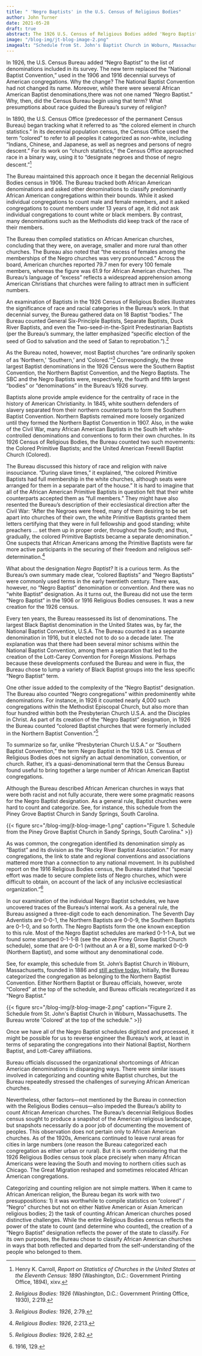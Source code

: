 ```yaml
---
title: " 'Negro Baptists' in the U.S. Census of Religious Bodies"
author: John Turner 
date: 2021-05-28
draft: true
abstract: The 1926 U.S. Census of Religious Bodies added 'Negro Baptist' to the denomination list it used, despite it not being a name used by any African-American Baptist congregation. Here we explore why this categorization was used.
image: "/blog-img/jt-blog-image-2.png"
imagealt: "Schedule from St. John's Baptist Church in Woburn, Massachusetts. The Bureau wrote 'Colored' at the top of the schedule."
---
```


In 1926, the U.S. Census Bureau added “Negro Baptist” to the list of denominations included in its survey. The new term replaced the “National Baptist Convention,” used in the 1906 and 1916 decennial surveys of American congregations. Why the change? The National Baptist Convention had not changed its name. Moreover, while there were several African American Baptist denominations,there was not one named “Negro Baptist.” Why, then, did the Census Bureau begin using that term? What presumptions about race guided the Bureau’s survey of religion?

In 1890, the U.S. Census Office (predecessor of the permanent Census Bureau) began tracking what it referred to as “the colored element in church statistics.” In its decennial population census, the Census Office used the term “colored” to refer to all peoples it categorized as non-white, including “Indians, Chinese, and Japanese, as well as negroes and persons of negro descent.” For its work on “church statistics,” the Census Office approached race in a binary way, using it to “designate negroes and those of negro descent.”[^1]

The Bureau maintained this approach once it began the decennial Religious Bodies census in 1906. The Bureau tracked both African American denominations and asked other denominations to classify predominantly African American congregations within their bounds. While it asked individual congregations to count male and female members, and it asked congregations to count members under 13 years of age, it did not ask individual congregations to count white or black members. By contrast, many denominations such as the Methodists did keep track of the race of their members.

The Bureau then compiled statistics on African American churches, concluding that they were, on average, smaller and more rural than other churches. The Bureau also noted that “the excess of females among the memberships of the Negro churches was very pronounced.” Across the board, American churches reported 79.7 men for every 100 female members, whereas the figure was 61.9 for African American churches. The Bureau’s language of “excess” reflects a widespread apprehension among American Christians that churches were failing to attract men in sufficient numbers. 

An examination of Baptists in the 1926 Census of Religious Bodies illustrates the significance of race and racial categories in the Bureau’s work. In that decennial survey, the Bureau gathered data on 18 Baptist “bodies.” The Bureau counted General Six-Principle Baptists, Separate Baptists, Duck River Baptists, and even the Two-seed-in-the-Spirit Predestinarian Baptists (per the Bureau’s summary, the latter emphasized “specific election of the seed of God to salvation and the seed of Satan to reprobation.”).[^2]

As the Bureau noted, however, most Baptist churches “are ordinarily spoken of as ‘Northern,’ ‘Southern,’ and ‘Colored.’”[^3] Correspondingly, the three largest Baptist denominations in the 1926 Census were the Southern Baptist Convention, the Northern Baptist Convention, and the Negro Baptists. The SBC and the Negro Baptists were, respectively, the fourth and fifth largest “bodies” or “denominations” in the Bureau’s 1926 survey. 

Baptists alone provide ample evidence for the centrality of race in the history of American Christianity. In 1845, white southern defenders of slavery separated from their northern counterparts to form the Southern Baptist Convention. Northern Baptists remained more loosely organized until they formed the Northern Baptist Convention in 1907. Also, in the wake of the Civil War, many African American Baptists in the South left white-controlled denominations and conventions to form their own churches. In its 1926 Census of Religious Bodies, the Bureau counted two such movements: the Colored Primitive Baptists; and the United American Freewill Baptist Church (Colored). 

The Bureau discussed this history of race and religion with naive insouciance. “During slave times,” it explained, “the colored Primitive Baptists had full membership in the white churches, although seats were arranged for them in a separate part of the house.” It is hard to imagine that all of the African American Primitive Baptists in question felt that their white counterparts accepted them as “full members.” They might have also resented the Bureau’s description of their ecclesiastical direction after the Civil War: “After the Negroes were freed, many of them desiring to be set apart into churches of their own, the white Primitive Baptists granted them letters certifying that they were in full fellowship and good standing; white preachers … set them up in proper order, throughout the South; and thus, gradually, the colored Primitive Baptists became a separate denomination.” One suspects that African Americans among the Primitive Baptists were far more active participants in the securing of their freedom and religious self-determination.[^4] 

What about the designation *Negro Baptist?* It is a curious term. As the Bureau’s own summary made clear, “colored Baptists” and “Negro Baptists” were commonly used terms in the early twentieth century. There was, however, no “Negro Baptist” denomination or convention. And there was no “white Baptist” designation. As it turns out, the Bureau did not use the term “Negro Baptist” in the 1906 or 1916 Religious Bodies censuses. It was a new creation for the 1926 census.

Every ten years, the Bureau reassessed its list of denominations. The largest Black Baptist denomination in the United States was, by far, the National Baptist Convention, U.S.A. The Bureau counted it as a separate denomination in 1916, but it elected not to do so a decade later. The explanation was that there had been several minor schisms within the National Baptist Convention, among them a separation that led to the creation of the Lott-Carey Convention for Foreign Missions. Perhaps because these developments confused the Bureau and were in flux, the Bureau chose to lump a variety of Black Baptist groups into the less specific “Negro Baptist” term.
 
One other issue added to the complexity of the “Negro Baptist” designation. The Bureau also counted “Negro congregations” within predominently white denominations. For instance, in 1926 it counted nearly 4,000 such congregations within the Methodist Episcopal Church, but also more than four hundred within both the Presbyterian Church U.S.A. and the Disciples in Christ. As part of its creation of the “Negro Baptist” designation, in 1926 the Bureau counted “colored Baptist churches that were formerly included in the Northern Baptist Convention.”[^5] 

To summarize so far, unlike “Presbyterian Church U.S.A.” or “Southern Baptist Convention,” the term Negro Baptist in the 1926 U.S. Census of Religious Bodies does not signify an actual denomination, convention, or church. Rather, it’s a quasi-denominational term that the Census Bureau found useful to bring together a large number of African American Baptist congregations. 

Although the Bureau described African American churches in ways that were both racist and not fully accurate, there were some pragmatic reasons for the Negro Baptist designation. As a general rule, Baptist churches were hard to count and categorize. See, for instance, this schedule from the Piney Grove Baptist Church in Sandy Springs, South Carolina. 

{{< figure src="/blog-img/jt-blog-image-1.png" caption="Figure 1. Schedule from the Piney Grove Baptist Church in Sandy Springs, South Carolina." >}}

As was common, the congregation identified its denomination simply as “Baptist” and its division as the “Rocky River Baptist Association.” For many congregations, the link to state and regional conventions and associations mattered more than a connection to any national movement. In its published report on the 1916 Religious Bodies census, the Bureau stated that “special effort was made to secure complete lists of Negro churches, which were difficult to obtain, on account of the lack of any inclusive ecclesiastical organization.”[^6]

In our examination of the individual Negro Baptist schedules, we have uncovered traces of the Bureau’s internal work. As a general rule, the Bureau assigned a three-digit code to each denomination. The Seventh Day Adventists are 0-0-1, the Northern Baptists are 0-0-9, the Southern Baptists are 0-1-0, and so forth. The Negro Baptists form the one known exception to this rule. Most of the Negro Baptist schedules are marked 0-1-1-A, but we found some stamped 0-1-1-B (see the above Piney Grove Baptist Church schedule), some that are 0-0-1 (without an A or a B), some marked 0-0-9 (Northern Baptist), and some without any denominational code. 

See, for example, this schedule from St. John’s Baptist Church in Woburn, Massachusetts, founded in 1886 and [still active today.](https://sjbc.info/church-history/)  Initially, the Bureau categorized the congregation as belonging to the Northern Baptist Convention. Either Northern Baptist or Bureau officials, however, wrote “Colored” at the top of the schedule, and Bureau officials recategorized it as “Negro Baptist.”

{{< figure src="/blog-img/jt-blog-image-2.png" caption="Figure 2. Schedule from St. John's Baptist Church in Woburn, Massachusetts. The Bureau wrote 'Colored' at the top of the schedule." >}}

Once we have all of the Negro Baptist schedules digitized and processed, it might be possible for us to reverse engineer the Bureau’s work, at least in terms of separating the congregations into their National Baptist, Northern Baptist, and Lott-Carey affiliations. 

Bureau officials discussed the organizational shortcomings of African American denominations in disparaging ways. There were similar issues involved in categorizing and counting white Baptist churches, but the Bureau repeatedly stressed the challenges of surveying African American churches. 

Nevertheless, other factors—not mentioned by the Bureau in connection with the Religious Bodies census—also impeded the Bureau’s ability to count African American churches. The Bureau’s decennial Religious Bodies census sought to produce a snapshot of the American religious landscape, but snapshots necessarily do a poor job of documenting the movement of peoples. This observation does not pertain only to African American churches. As of the 1920s, Americans continued to leave rural areas for cities in large numbers (one reason the Bureau categorized each congregation as either urban or rural). But it is worth considering that the 1926 Religious Bodies census took place precisely when many African Americans were leaving the South and moving to northern cities such as Chicago. The Great Migration reshaped and sometimes relocated African American congregations. 

Categorizing and counting religion are not simple matters. When it came to African American religion, the Bureau began its work with two presuppositions: 1) it was worthwhile to compile statistics on “colored” / “Negro” churches but not on either Native American or Asian American religious bodies; 2) the task of counting African American churches posed distinctive challenges.  While the entire Religious Bodies census reflects the power of the state to count (and determine who counted), the creation of a “Negro Baptist” designation reflects the power of the state to classify. For its own purposes, the Bureau chose to classify African American churches in ways that both reflected and departed from the self-understanding of the people who belonged to them. 

[^1]: Henry K. Carroll, *Report on Statistics of Churches in the United States at the Eleventh Census: 1890* (Washington, D.C.: Government Printing Office, 1894), xixv.

[^2]: *Religious Bodies: 1926* (Washington, D.C.: Government Printing Office, 1930), 2:219.

[^3]: *Religious Bodies: 1926*, 2:79.

[^4]: *Religious Bodies: 1926*, 2:213.

[^5]: *Religious Bodies: 1926*, 2:82.

[^6]: 1916, 129.